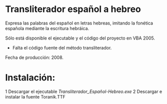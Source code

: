 # Transliterador español a hebreo

Expresa las palabras del español en letras hebreas, imitando la fonética española mediante la escritura hebráica.

Sólo está disponible el ejecutable y el código del proyecto en VBA 2005.
* Falta el código fuente del método transliterador.

Fecha de producción: 2008.

# Instalación:
1 Descargar el ejecutable _Transliterador_Español-Hebreo.exe_
2 Descargar e instalar la fuente Toranik.TTF